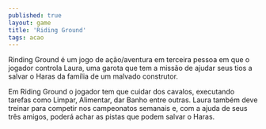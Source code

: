 ```yaml
---
published: true
layout: game
title: 'Riding Ground'
tags: acao
---
```

Rinding Ground é um jogo de ação/aventura em terceira pessoa em que o jogador controla Laura, uma garota que tem a missão de ajudar seus tios a salvar o Haras da família de um malvado construtor.

<center></center>

Em Riding Ground o jogador tem que cuidar dos cavalos, executando tarefas como Limpar, Alimentar, dar Banho entre outras. Laura também deve treinar para competir nos campeonatos semanais e, com a ajuda de seus três amigos, poderá achar as pistas que podem salvar o Haras.